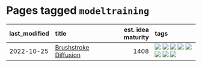 # Pages tagged `modeltraining`

|last_modified|title|est. idea maturity|tags
|:---|:---|---:|:---|
|2022-10-25|[Brushstroke Diffusion](../brushstroke-diffusion.md)|1408|[![](https://img.shields.io/badge/tag-artisticstyletransfer-fe4dc)](../tags/artisticstyletransfer.md) [![](https://img.shields.io/badge/tag-creativity-d5ffe)](../tags/creativity.md) [![](https://img.shields.io/badge/tag-deepgenerativemodeling-a68128)](../tags/deepgenerativemodeling.md) [![](https://img.shields.io/badge/tag-experimental-da6994)](../tags/experimental.md) [![](https://img.shields.io/badge/tag-imageprocessing-b4243e)](../tags/imageprocessing.md) [![](https://img.shields.io/badge/tag-modeltraining-b7fb0)](../tags/modeltraining.md) [![](https://img.shields.io/badge/tag-painting-b25b5)](../tags/painting.md) [![](https://img.shields.io/badge/tag-wip-77a0)](../tags/wip.md)|